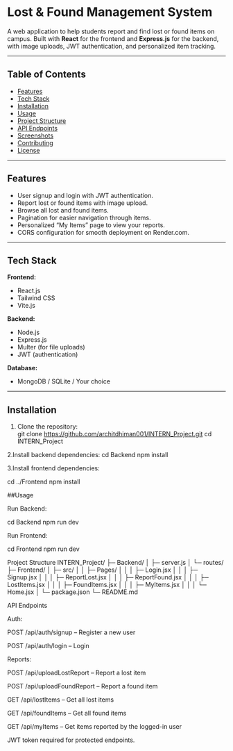 # Lost & Found Management System

A web application to help students report and find lost or found items on campus. Built with **React** for the frontend and **Express.js** for the backend, with image uploads, JWT authentication, and personalized item tracking.

---

## Table of Contents

- [Features](#features)  
- [Tech Stack](#tech-stack)  
- [Installation](#installation)  
- [Usage](#usage)  
- [Project Structure](#project-structure)  
- [API Endpoints](#api-endpoints)  
- [Screenshots](#screenshots)  
- [Contributing](#contributing)  
- [License](#license)  

---

## Features

- User signup and login with JWT authentication.  
- Report lost or found items with image upload.  
- Browse all lost and found items.  
- Pagination for easier navigation through items.  
- Personalized “My Items” page to view your reports.  
- CORS configuration for smooth deployment on Render.com.  

---

## Tech Stack

**Frontend:**  
- React.js  
- Tailwind CSS  
- Vite.js  

**Backend:**  
- Node.js  
- Express.js  
- Multer (for file uploads)  
- JWT (authentication)  

**Database:**  
- MongoDB / SQLite / Your choice  

---

## Installation

1. Clone the repository:  
git clone https://github.com/architdhiman001/INTERN_Project.git
cd INTERN_Project

2.Install backend dependencies:
cd Backend
npm install

3.Install frontend dependencies:

cd ../Frontend
npm install


##Usage

Run Backend:

cd Backend
npm run dev

Run Frontend:

cd Frontend
npm run dev

Project Structure
INTERN_Project/
├─ Backend/
│  ├─ server.js
│  └─ routes/
├─ Frontend/
│  ├─ src/
│  │  ├─ Pages/
│  │  │  ├─ Login.jsx
│  │  │  ├─ Signup.jsx
│  │  │  ├─ ReportLost.jsx
│  │  │  ├─ ReportFound.jsx
│  │  │  ├─ LostItems.jsx
│  │  │  ├─ FoundItems.jsx
│  │  │  ├─ MyItems.jsx
│  │  │  └─ Home.jsx
│  └─ package.json
└─ README.md

API Endpoints

Auth:

POST /api/auth/signup – Register a new user

POST /api/auth/login – Login

Reports:

POST /api/uploadLostReport – Report a lost item

POST /api/uploadFoundReport – Report a found item

GET /api/lostItems – Get all lost items

GET /api/foundItems – Get all found items

GET /api/myItems – Get items reported by the logged-in user

JWT token required for protected endpoints.
